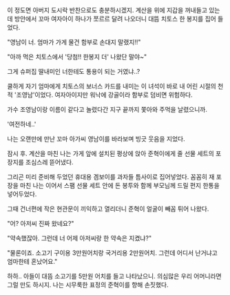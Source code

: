 이 정도면 아버지 도시락 반찬으로도 충분하시겠지. 계산을 위에 지갑을 꺼내들고 있는데 방안에서 꼬마 여자아이 하나가 쪼르르 달려 나오더니 대뜸 치토스 한 봉지를 집어 들었다.

"영남이 너. 엄마가 가게 물건 함부로 손대지 말랬지!!"

"아까 먹은 치토스에서 '당첨!! 한봉지 더' 나왔단 말야~"

그게 슈퍼집 딸내미인 너한테도 통용이 되는 거였냐..?

쿨하게 자기 엄마에게 치토스의 보너스 카드를 내미는 이 녀석이 바로 내 어린 시절의 천적 '조영남'이었다. 여자아이지만 워낙에 강골이라 함부로 덤비면 위험하다. 

가수 조영남이랑 이름이 같다고 놀렸다간 지구 끝까지 쫓아와 주먹을 날렸으니까.

'여전하네..'

나는 오랜만에 만난 꼬마 아가씨 영남이를 바라보며 빙긋 웃음을 지었다.

잠시 후. 계산을 마친 나는 가게 앞에 설치된 평상에 앉아 준혁이에게 줄 선물 세트의 포장지를 조심스레 뜯어냈다.

그리곤 미리 준비해 두었던 휴대용 겜보이를 과자들 틈사이로 집어넣었다. 꼼꼼히 재 포장을 마친 나는 이어서 스팸 선물 세트 안에 돈 봉투와 함께 부모님께 드릴 편지 한통을 넣어두었다.

그때 건너편에 작은 현관문이 끼익하고 열리더니 준혁이 얼굴이 빼꼼 튀어 나왔다. 

"어? 아저씨 진짜 왔네요?"

"약속했잖아. 그런데 너 어제 아저씨랑 한 약속은 지켰냐?"

"물론이죠. 소고기 구이용 3만원어치랑 국거리용 2만원어치. 그런데 어디서 난거냐고 엄마한테 혼났어요."

하하.. 아들이 대뜸 소고기를 5만원 어치를 들고 나타났으니. 의심많은 우리 어머니라면 그럴 만도 하시지. 나는 시무룩한 표정의 준혁이를 향해 손짓했다.
